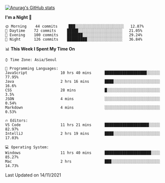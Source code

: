 
<!--
**BHyeonKim/BHyeonKim** is a ✨ _special_ ✨ repository because its `README.md` (this file) appears on your GitHub profile.

Here are some ideas to get you started:

- 🔭 I’m currently working on ...
- 🌱 I’m currently learning ...
- 👯 I’m looking to collaborate on ...
- 🤔 I’m looking for help with ...
- 💬 Ask me about ...
- 📫 How to reach me: ...
- 😄 Pronouns: ...
- ⚡ Fun fact: ...
-->
[![Anurag's GitHub stats](https://github-readme-stats.vercel.app/api?username=BHyeonKim&show_icons=true&theme=dark)
](https://github.com/anuraghazra/github-readme-stats)
<!--START_SECTION:waka-->
**I'm a Night 🦉** 

```text
🌞 Morning    44 commits     ███░░░░░░░░░░░░░░░░░░░░░░   12.87% 
🌆 Daytime    72 commits     █████░░░░░░░░░░░░░░░░░░░░   21.05% 
🌃 Evening    100 commits    ███████░░░░░░░░░░░░░░░░░░   29.24% 
🌙 Night      126 commits    █████████░░░░░░░░░░░░░░░░   36.84%

```


📊 **This Week I Spent My Time On** 

```text
⌚︎ Time Zone: Asia/Seoul

💬 Programming Languages: 
JavaScript               10 hrs 40 mins      ███████████████████░░░░░░   77.95% 
Java                     2 hrs 16 mins       ████░░░░░░░░░░░░░░░░░░░░░   16.6% 
CSS                      28 mins             █░░░░░░░░░░░░░░░░░░░░░░░░   3.5% 
JSON                     4 mins              ░░░░░░░░░░░░░░░░░░░░░░░░░   0.54% 
Markdown                 4 mins              ░░░░░░░░░░░░░░░░░░░░░░░░░   0.53%

🔥 Editors: 
VS Code                  11 hrs 21 mins      ████████████████████░░░░░   82.97% 
IntelliJ                 2 hrs 19 mins       ████░░░░░░░░░░░░░░░░░░░░░   17.03%

💻 Operating System: 
Windows                  11 hrs 40 mins      █████████████████████░░░░   85.27% 
Mac                      2 hrs               ███░░░░░░░░░░░░░░░░░░░░░░   14.73%

```


 Last Updated on 14/11/2021
<!--END_SECTION:waka-->

